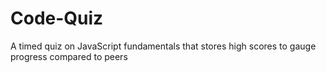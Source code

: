 # Code-Quiz
A timed quiz on JavaScript fundamentals that stores high scores to gauge progress compared to peers
